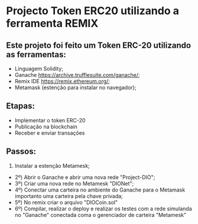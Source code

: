 # Projecto Token ERC20 utilizando a ferramenta REMIX

## Este projeto foi feito um Token ERC-20 utilizando as ferramentas:
- Linguagem Solidity;
- Ganache <https://archive.trufflesuite.com/ganache/>;
- Remix IDE <https://remix.ethereum.org/>;
- Metamask (estenção para instalar no navegador);

## Etapas:
- Implementar o token ERC-20
- Publicação na blockchain
- Receber e enviar transações

## Passos:
1. Instalar a estenção Metamesk;
- 2º) Abrir o Ganache e abrir uma nova rede "Project-DIO";
- 3º) Criar uma nova rede no Metamesk "DIONet";
- 4º) Conectar uma carteira no ambiente do Ganache para o Metamask importanto uma carteira pela chave privada;
- 5º) No remix criar o arquivo "DIOCoin.sol"
- 6º) Compilar, realizar o deploy e realizar os testes com a rede simulanda no "Ganache" conectada coma o gerenciador de carteira "Metamesk" 
